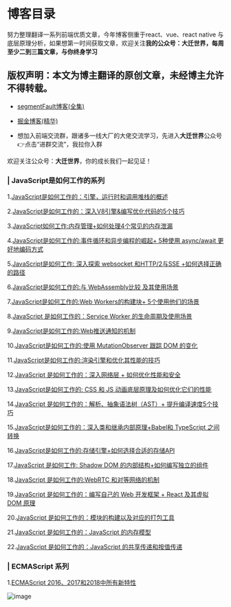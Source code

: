# 博客目录

努力整理翻译一系列前端优质文章，今年博客侧重于react、vue、react native 与底层原理分析，如果想第一时间获取文章，欢迎关注**我的公众号：大迁世界，每周至少二到三篇文章，与你终身学习**

## 版权声明：本文为博主翻译的原创文章，未经博主允许不得转载。

* [segmentFault博客(全集)](https://segmentfault.com/u/minnanitkong/articles)

* [掘金博客(精华)](https://juejin.im/user/59df61ec51882578ce26ee6e/posts)

* 想加入前端交流群，跟诸多一线大厂的大佬交流学习，先进入**大迁世界**公众号👉点击“进群交流”，我拉你入群

欢迎关注公众号：**大迁世界**，你的成长我们一起见证！


### | JavaScript是如何工作的系列


1.[JavaScript是如何工作的：引擎，运行时和调用堆栈的概述](https://github.com/qq449245884/xiaozhi/issues/1)

2.[JavaScript是如何工作的：深入V8引擎&编写优化代码的5个技巧](https://github.com/qq449245884/xiaozhi/issues/2)

3.[JavaScript如何工作:内存管理+如何处理4个常见的内存泄漏](https://github.com/qq449245884/xiaozhi/issues/3)

4.[JavaScript是如何工作的:事件循环和异步编程的崛起+ 5种使用 async/await 更好地编码方式](https://github.com/qq449245884/xiaozhi/issues/4)

5.[JavaScript是如何工作: 深入探索 websocket 和HTTP/2与SSE +如何选择正确的路径 ](https://github.com/qq449245884/xiaozhi/issues/5)

6.[JavaScript是如何工作的:与 WebAssembly比较 及其使用场景](https://github.com/qq449245884/xiaozhi/issues/6)

7.[JavaScript是如何工作的:Web Workers的构建块+ 5个使用他们的场景](https://github.com/qq449245884/xiaozhi/issues/7)

8.[JavaScript 是如何工作的：Service Worker 的生命周期及使用场景](https://github.com/qq449245884/xiaozhi/issues/8)

9.[JavaScript是如何工作的:Web推送通知的机制](https://github.com/qq449245884/xiaozhi/issues/9)

10.[JavaScript是如何工作的:使用 MutationObserver 跟踪 DOM 的变化](https://github.com/qq449245884/xiaozhi/issues/10)

11.[JavaScript是如何工作的:渲染引擎和优化其性能的技巧](https://github.com/qq449245884/xiaozhi/issues/11)

12.[JavaScript 是如何工作的：深入网络层 + 如何优化性能和安全](https://github.com/qq449245884/xiaozhi/issues/12)

13.[JavaScript是如何工作的: CSS 和 JS 动画底层原理及如何优化它们的性能](https://github.com/qq449245884/xiaozhi/issues/13)

14.[JavaScript 是如何工作的：解析、抽象语法树（AST）+ 提升编译速度5个技巧](https://github.com/qq449245884/xiaozhi/issues/14)

15.[JavaScript是如何工作的：深入类和继承内部原理+Babel和 TypeScript 之间转换](https://github.com/qq449245884/xiaozhi/issues/15)

16.[JavaScript是如何工作的:存储引擎+如何选择合适的存储API](https://github.com/qq449245884/xiaozhi/issues/16)

17.[JavaScript 是如何工作: Shadow DOM 的内部结构+如何编写独立的组件](https://github.com/qq449245884/xiaozhi/issues/17)

18.[JavaScript 是如何工作的:WebRTC 和对等网络的机制 ](https://github.com/qq449245884/xiaozhi/issues/18)

19.[JavaScript 是如何工作的：编写自己的 Web 开发框架 + React 及其虚拟 DOM 原理](https://github.com/qq449245884/xiaozhi/issues/19)

20.[JavaScript 是如何工作的：模块的构建以及对应的打包工具](https://github.com/qq449245884/xiaozhi/issues/20)

21.[JavaScript 是如何工作的：JavaScript 的内存模型 ](https://github.com/qq449245884/xiaozhi/issues/21)

22.[JavaScript 是如何工作的：JavaScript 的共享传递和按值传递](https://github.com/qq449245884/xiaozhi/issues/22)



### | ECMAScript 系列


1.[ECMAScript 2016、2017和2018中所有新特性](https://github.com/qq449245884/xiaozhi/issues/23)



![image](https://user-images.githubusercontent.com/35094245/57830058-825e2400-77e3-11e9-9bbf-2d83936e8dc9.png)


